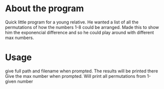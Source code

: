 # About the program
Quick little program for a young relative. He wanted a list of all the permutations of how the numbers 1-8 could be arranged. Made this to show him the exponencial difference and so he could play around with different max numbers.

# Usage
give full path and filename when prompted. The results will be printed there
Give the max number when prompted. Will print all permutations from 1-given number
